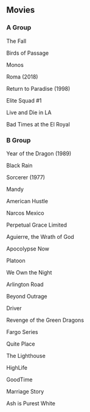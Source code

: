 ## Movies

### A Group


The Fall 

Birds of Passage

Monos

Roma (2018)

Return to Paradise (1998)

Elite Squad #1

Live and Die in LA

Bad Times at the El Royal

### B Group

Year of the Dragon (1989)

Black Rain

Sorcerer (1977)

Mandy

American Hustle

Narcos Mexico 

Perpetual Grace Limited

Aguierre, the Wrath of God

Apocolypse Now

Platoon

We Own the Night

Arlington Road

Beyond Outrage

Driver

Revenge of the Green Dragons

Fargo Series

Quite Place

The Lighthouse

HighLife

GoodTime

Marriage Story

Ash is Purest White
